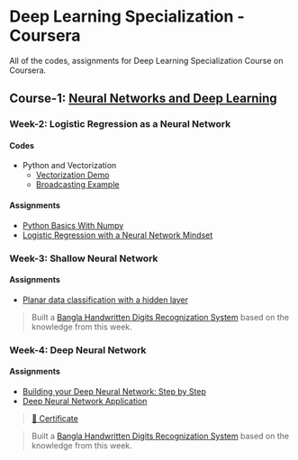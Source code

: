 # Deep Learning Specialization - Coursera

All of the codes, assignments for Deep Learning Specialization Course on Coursera.

## Course-1: [Neural Networks and Deep Learning](https://www.coursera.org/learn/neural-networks-deep-learning)

### Week-2: Logistic Regression as a Neural Network

#### Codes

- Python and Vectorization
  - [Vectorization Demo](/Course1//Week2/PythonAndVectorization/VectorizationDemo.ipynb)
  - [Broadcasting Example](/Course1//Week2/PythonAndVectorization/BroadcastingExample.ipynb)

#### Assignments

- [Python Basics With Numpy](/Course1/Week2/Assignments/PythonBasicsWithNumpy/Python_Basics_With_Numpy.ipynb)
- [Logistic Regression with a Neural Network Mindset](/Course1/Week2/Assignments/LogisticRegressionAsANeuralNetwork/Logistic_Regression_with_a_Neural_Network_mindset.ipynb)

### Week-3: Shallow Neural Network

#### Assignments

- [Planar data classification with a hidden layer](/Course1/Week3/Assignments/Planar_data_classification_with_onehidden_layer.ipynb)

> Built a [Bangla Handwritten Digits Recognization System](https://github.com/KhanShaheb34/Bangla-Handwritten-Digit-Recognition/blob/master/BHDR_Shallow_NuralNetwork.ipynb) based on the knowledge from this week.

### Week-4: Deep Neural Network

#### Assignments

- [Building your Deep Neural Network: Step by Step](/Course1/Week4/Assignments/1/Building_your_Deep_Neural_Network_Step_by_Step_v8a.ipynb)
- [Deep Neural Network Application](/Course1/Week4/Assignments/2/Deep+Neural+Network+-+Application+v8.ipynb)

> [📜 Certificate](/Certificates/Coursera-P2H6W8U2JH99.pdf)

> Built a [Bangla Handwritten Digits Recognization System](https://github.com/KhanShaheb34/Bangla-Handwritten-Digit-Recognition/blob/master/BHDR_Deep_Neural_Net.ipynb) based on the knowledge from this week.
